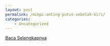 ```yaml
---
layout: post
permalink: /mimpi-anting-putus-sebelah-kiri/
categories:
    - Uncategorized
---
```


[Baca Selengkapnya](/10)